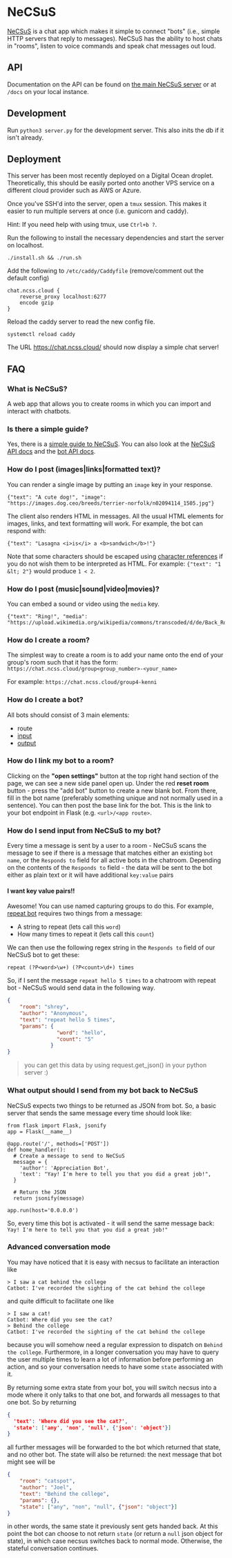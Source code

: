 # NeCSuS

[NeCSuS](https://chat.ncss.cloud) is a chat app which makes it simple to connect "bots" (i.e., simple HTTP servers that reply to messages).
NeCSuS has the ability to host chats in "rooms", listen to voice commands and speak chat messages out loud.


## API

Documentation on the API can be found on [the main NeCSuS server](https://chat.ncss.cloud/docs) or at `/docs` on your local instance.

## Development

Run `python3 server.py` for the development server. This also inits the db if it
isn't already.

## Deployment

This server has been most recently deployed on a Digital Ocean droplet. Theoretically, this should be easily ported
onto another VPS service on a different cloud provider such as AWS or Azure.

Once you've SSH'd into the server, open a `tmux` session. This makes it easier to run multiple servers at once (i.e. gunicorn and caddy).

Hint: If you need help with using tmux, use `Ctrl+b ?`.

Run the following to install the necessary dependencies and start the server on localhost.

```
./install.sh && ./run.sh
```

Add the following to `/etc/caddy/Caddyfile` (remove/comment out the default config)

```
chat.ncss.cloud {
	reverse_proxy localhost:6277
	encode gzip
}
```

Reload the caddy server to read the new config file.

```
systemctl reload caddy
```

The URL https://chat.ncss.cloud/ should now display a simple chat server!

## FAQ

### What is NeCSuS?
A web app that allows you to create rooms in which you can import and interact with chatbots.

### Is there a simple guide?
Yes, there is a [simple guide to NeCSuS](https://docs.google.com/document/d/1oc9wd0pRq0u19OOFDLk5njxTkp3etfgGf6mmATac6Qc/edit).
You can also look at the [NeCSuS API docs](https://chat.ncss.cloud/docs/) and the [bot API docs](https://chat.ncss.cloud/bot/docs/).

### How do I post (images|links|formatted text)?

You can render a single image by putting an `image` key in your response.

```
{"text": "A cute dog!", "image": "https://images.dog.ceo/breeds/terrier-norfolk/n02094114_1505.jpg"}
```

The client also renders HTML in messages. All the usual HTML elements for images,
links, and text formatting will work. For example, the bot can respond with:

```
{"text": "Lasagna <i>is</i> a <b>sandwich</b>!"}
```

Note that some characters should be escaped using [character
references](https://en.wikipedia.org/wiki/Character_encodings_in_HTML#HTML_character_references)
if you do not wish them to be interpreted as HTML. For example: `{"text": "1 &lt; 2"}` would produce `1 < 2`.

### How do I post (music|sound|video|movies)?

You can embed a sound or video using the `media` key.

```
{"text": "Ring!", "media": "https://upload.wikimedia.org/wikipedia/commons/transcoded/d/de/Back_Rounds.ogg/Back_Rounds.ogg.mp3"}
```

### How do I create a room?
The simplest way to create a room is to add your name onto the end of your group's room such that it has the form:
`https://chat.ncss.cloud/group<group_number>-<your_name>`

For example: `https://chat.ncss.cloud/group4-kenni`

### How do I create a bot?
All bots should consist of 3 main elements:
  * route
  * [input](#how-do-i-send-input-from-necsus-to-my-bot)
  * [output](#what-output-should-i-send-from-my-bot-back-to-necsus)

### How do I link my bot to a room?

Clicking on the **"open settings"** button at the top right hand section of the page, we can see a new side panel open up.
Under the red **reset room** button - press the "add bot" button to create a new blank bot.
From there, fill in the bot name (preferably something unique and not normally used in a sentence).
You can then post the base link for the bot. This is the link to your bot endpoint in Flask (e.g. `<url>/<app route>`.

### How do I send input from NeCSuS to my bot?

Every time a message is sent by a user to a room - NeCSuS scans the message to see if there is a message that matches either an existing `bot name`, or the `Responds to` field for all active bots in the chatroom.
Depending on the contents of the `Responds to` field - the data will be sent to the bot either as plain text or it will have additional `key:value` pairs

#### I want key value pairs!!
Awesome! You can use named capturing groups to do this. For example, [repeat bot](https://repl.it/@kennib/repeat-bot) requires two things from a message:
  * A string to repeat (lets call this `word`)
  * How many times to repeat it (lets call this `count`)

We can then use the following regex string in the `Responds to` field of our NeCSuS bot to get these:

`repeat (?P<word>\w+) (?P<count>\d+) times`

So, if I sent the message `repeat hello 5 times` to a chatroom with repeat bot - NeCSuS would send data in the following way.
```JSON
{
    "room": "shrey",
    "author": "Anonymous",
    "text": "repeat hello 5 times",
    "params": {
                "word": "hello",
                "count": "5"
              }
}
```

>you can get this data by using request.get_json() in your python server :)

### What output should I send from my bot back to NeCSuS

NeCSuS expects two things to be returned as JSON from bot.
So, a basic server that sends the same message every time should look like:

```py3
from flask import Flask, jsonify
app = Flask(__name__)

@app.route('/', methods=['POST'])
def home_handler():
  # Create a message to send to NeCSuS
  message = {
    'author': 'Appreciation Bot',
    'text': "Yay! I'm here to tell you that you did a great job!",
  }

  # Return the JSON
  return jsonify(message)

app.run(host='0.0.0.0')
```

So, every time this bot is activated - it will send the same message back: `Yay! I'm here to tell you that you did a great job!"`

### Advanced conversation mode

You may have noticed that it is easy with necsus to facilitate an interaction like

```
> I saw a cat behind the college
Catbot: I've recorded the sighting of the cat behind the college
```

and quite difficult to facilitate one like

```
> I saw a cat!
Catbot: Where did you see the cat?
> Behind the college
Catbot: I've recorded the sighting of the cat behind the college
```

because you will somehow need a regular expression to dispatch on `Behind the college`. Furthermore, in a longer conversation you may have to query the user multiple times to learn a lot of information before performing an action, and so your conversation needs to have some `state` associated with it.

By returning some extra state from your bot, you will switch necsus into a mode where it only talks to that one bot, and forwards all messages to that one bot. So by returning

```JSON
{
  'text': 'Where did you see the cat?',
  'state': ['any', 'non', 'null', {'json': 'object'}]
}
```

all further messages will be forwarded to the bot which returned that state, and no other bot. The state will also be returned: the next message that bot might see will be

```JSON
{
    "room": "catspot",
    "author": "Joel",
    "text": "Behind the college",
    "params": {},
    "state": ["any", "non", "null", {"json": "object"}]
}
```

in other words, the same state it previously sent gets handed back. At this point the bot can choose to not return `state` (or return a `null` json object for state), in which case necsus switches back to normal mode. Otherwise, the stateful conversation continues.